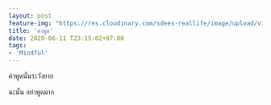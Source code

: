 ```yaml
---
layout: post
feature-img: "https://res.cloudinary.com/sdees-reallife/image/upload/v1555658919/sample_feature_img.png"
title: 'คำพูด'
date: 2020-06-11 T23:15:02+07:00
tags:
- 'Mindful'
---
```

คำพูดนั้นระวังยาก

<i class="fa fa-child" style="color:plum"></i>

ฉะนั้น อย่าพูดมาก
